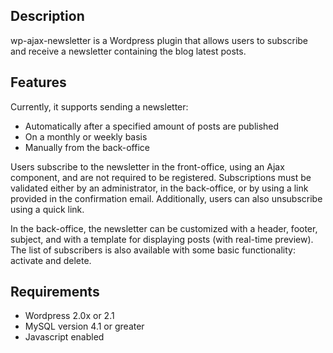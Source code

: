 ## Description ##
wp-ajax-newsletter is a Wordpress plugin that allows users to subscribe and receive a newsletter containing the blog latest posts.

## Features ##
Currently, it supports sending a newsletter:
  * Automatically after a specified amount of posts are published
  * On a monthly or weekly basis
  * Manually from the back-office

Users subscribe to the newsletter in the front-office, using an Ajax component, and are not required to be registered. Subscriptions must be validated either by an administrator, in the back-office, or by using a link provided in the confirmation email. Additionally, users can also unsubscribe using a quick link.

In the back-office, the newsletter can be customized with a header, footer, subject, and with a template for displaying posts (with real-time preview). The list of subscribers is also available with some basic functionality: activate and delete.

## Requirements ##
  * Wordpress 2.0x or 2.1
  * MySQL version 4.1 or greater
  * Javascript enabled